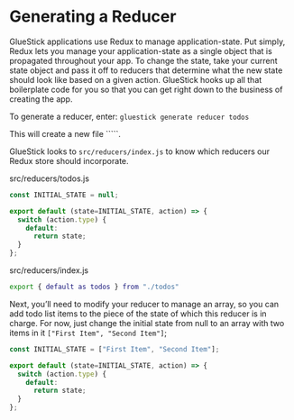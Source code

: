 # Generating a Reducer

GlueStick applications use Redux to manage application-state. Put simply, Redux lets you manage your application-state as a single object that is propagated throughout your app. To change the state, take your current state object and pass it off to reducers that determine what the new state should look like based on a given action. GlueStick hooks up all that boilerplate code for you so that you can get right down to the business of creating the app.

To generate a reducer, enter: `gluestick generate reducer todos`

This will create a new file `````.

GlueStick looks to `src/reducers/index.js` to know which reducers our Redux store should incorporate.

src/reducers/todos.js


```js
const INITIAL_STATE = null;

export default (state=INITIAL_STATE, action) => {
  switch (action.type) {
    default:
      return state;
  }
};

```

src/reducers/index.js

```bash
export { default as todos } from "./todos"
```

Next, you’ll need to modify your reducer to manage an array, so you can add todo list items to the piece of the state of which this reducer is in charge. For now, just change the initial state from null to an array with two items in it
`["First Item", "Second Item"]`;

```js
const INITIAL_STATE = ["First Item", "Second Item"];

export default (state=INITIAL_STATE, action) => {
  switch (action.type) {
    default:
      return state;
  }
};
```
